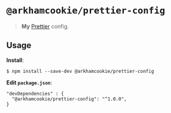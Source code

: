 # `@arkhamcookie/prettier-config`

> **My** [Prettier](https://prettier.io) config.

## Usage

**Install**:

```shell
$ npm install --save-dev @arkhamcookie/prettier-config
```

**Edit `package.json`**:

```jsonc
"devDependencies" : {
  "@arkhamcookie/prettier-config": "^1.0.0",
}
```

